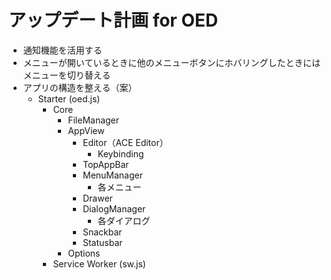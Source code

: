 # アップデート計画 for OED

* 通知機能を活用する
* メニューが開いているときに他のメニューボタンにホバリングしたときにはメニューを切り替える
* アプリの構造を整える（案）
    * Starter (oed.js)
        * Core
            * FileManager
            * AppView
                * Editor（ACE Editor）
                    * Keybinding
                * TopAppBar
                * MenuManager
                    * 各メニュー
                * Drawer
                * DialogManager
                    * 各ダイアログ
                * Snackbar
                * Statusbar
            * Options
        * Service Worker (sw.js)

